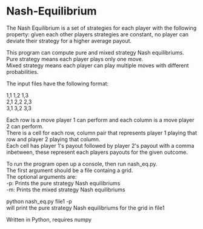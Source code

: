 # Nash-Equilibrium
  
The Nash Equilibrium is a set of strategies for each player with the following property: given each other players strategies are constant, no player can deviate their strategy for a higher average payout.  
  
This program can compute pure and mixed strategy Nash equilibriums.  
Pure strategy means each player plays only one move.  
Mixed strategy means each player can play multiple moves with different probabilities.  

The input files have the following format:  
  
1,1 1,2 1,3  
2,1 2,2 2,3  
3,1 3,2 3,3  
  
Each row is a move player 1 can perform and each column is a move player 2 can perform.  
There is a cell for each row, column pair that represents player 1 playing that row and player 2 playing that column.  
Each cell has player 1's payout followed by player 2's payout with a comma inbetween, these represent each players payouts for the given outcome.  
  
To run the program open up a console, then run nash_eq.py.  
The first argument should be a file containg a grid.  
The optional arguments are:  
-p: Prints the pure strategy Nash equilibriums  
-m: Prints the mixed strategy Nash equilibriums 
  
python nash_eq.py file1 -p  
will print the pure strategy Nash equilibriums for the grid in file1  
   
Written in Python, requires numpy
